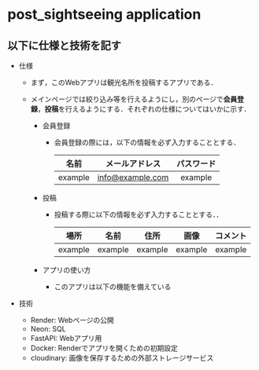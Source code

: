 # post_sightseeing application

## 以下に仕様と技術を記す

- 仕様
    - まず，このWebアプリは観光名所を投稿するアプリである．

    - メインページでは絞り込み等を行えるようにし，別のページで**会員登録**，**投稿**を行えるようにする．それぞれの仕様についてはいかに示す．

        - 会員登録
            - 会員登録の際には，以下の情報を必ず入力することとする．
            
                | 名前  | メールアドレス  | パスワード  |
                |:---:|:---:|:---:|
                | example  | info@example.com  | example  |

        - 投稿
            - 投稿する際に以下の情報を必ず入力することとする．．

                | 場所  | 名前  | 住所  | 画像  | コメント  |
                |:---:|:---:|:---:|:---:|:---:|
                | example  | example  | example  | example  | example  |
        - アプリの使い方
            - このアプリは以下の機能を備えている
               

- 技術
    - Render: Webページの公開
    - Neon: SQL
    - FastAPI: Webアプリ用
    - Docker: Renderでアプリを開くための初期設定
    - cloudinary: 画像を保存するための外部ストレージサービス
